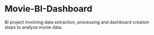 # Movie-BI-Dashboard
BI project involving data extraction, processing and dashboard creation steps to analyze movie data.
